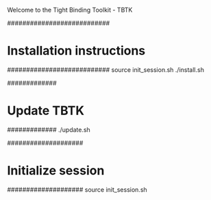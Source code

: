 Welcome to the Tight Binding Toolkit - TBTK

###########################
# Installation instructions
###########################
source init_session.sh
./install.sh

#############
# Update TBTK
#############
./update.sh

####################
# Initialize session
####################
source init_session.sh

